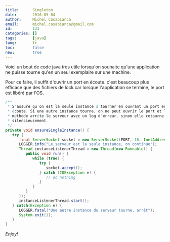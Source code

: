 ```yaml
---
title:      Singleton
date:       2016-05-04
author:     Michel Casabianca
email:      michel.casabianca@gmail.com
id:         133
categories: []
tags:       [java]
lang:       fr
toc:        false
new:        true
---
```


Voici un bout de code java très utile lorsqu'on souhaite qu'une application ne puisse tourne qu'en un seul exemplaire sur une machine.

<!--more-->

Pour ce faire, il suffit d'ouvrir un port en écoute. c'est beaucoup plus efficace que des fichiers de lock car lorsque l'application se termine, le port est libéré par l'OS.

```java
/**
 * S'assure qu'on est la seule instance à tourner en ouvrant un port en
 * écoute. Si une autre instance tourne, on ne peut ouvrir le port et la
 * méthode arrête le serveur avec un log d'erreur, sinon elle retourne
 * silencieusement.
 */
private void ensureSingleInstance() {
   try {
      final ServerSocket socket = new ServerSocket(PORT, 10, InetAddress.getLocalHost());
      LOGGER.info("Le serveur est la seule instance, on continue");
      Thread instanceListenerThread = new Thread(new Runnable() {
         public void run() {
            while (true) {
               try {
                  socket.accept();
               } catch (IOException e) {
                  // do nothing
               }
            }
         }
      });
      instanceListenerThread.start();
   } catch(Exception e) {
      LOGGER.fatal("Une autre instance du serveur tourne, arrêt");
      System.exit(1);
   }
}
```

*Enjoy!*